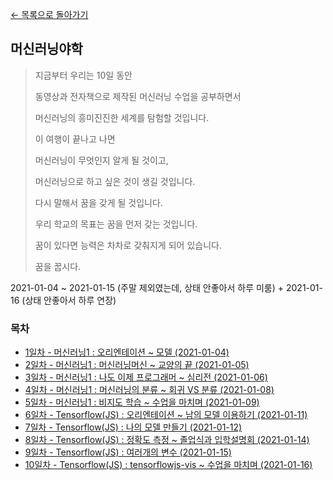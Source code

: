 [← 목록으로 돌아가기](./../README.md)

## 머신러닝야학
> 지금부터 우리는 10일 동안
> 
> 동영상과 전자책으로 제작된 머신러닝 수업을 공부하면서
> 
> 머신러닝의 흥미진진한 세계를 탐험할 것입니다.
> 
> 이 여행이 끝나고 나면
> 
> 머신러닝이 무엇인지 알게 될 것이고,
> 
> 머신러닝으로 하고 싶은 것이 생길 것입니다.
> 
> 다시 말해서 꿈을 갖게 될 것입니다.
> 
> 우리 학교의 목표는 꿈을 먼저 갖는 것입니다.
> 
> 꿈이 있다면 능력은 차차로 갖춰지게 되어 있습니다.
> 
> 꿈을 꿉시다.

2021-01-04 ~ 2021-01-15 (주말 제외였는데, 상태 안좋아서 하루 미룸) + 2021-01-16 (상태 안좋아서 하루 연장)

### 목차
- [1일차 - 머신러닝1 : 오리엔테이션 ~ 모델 (2021-01-04)](./Day1.md)
- [2일차 - 머신러닝1 : 머신러닝머신 ~ 교양의 끝 (2021-01-05)](./Day2.md)
- [3일차 - 머신러닝1 : 나도 이제 프로그래머 ~ 심리전 (2021-01-06)](./Day3.md)
- [4일차 - 머신러닝1 : 머신러닝의 분류 ~ 회귀 VS 분류 (2021-01-08)](./Day4.md)
- [5일차 - 머신러닝1 : 비지도 학습 ~ 수업을 마치며 (2021-01-09)](./Day5.md)
- [6일차 - Tensorflow(JS) : 오리엔테이션 ~ 남의 모델 이용하기 (2021-01-11)](./Day6.md)
- [7일차 - Tensorflow(JS) : 나의 모델 만들기 (2021-01-12)](./Day7.md)
- [8일차 - Tensorflow(JS) : 정확도 측정 ~ 졸업식과 입학설명회 (2021-01-14)](./Day8.md)
- [9일차 - Tensorflow(JS) : 여러개의 변수 (2021-01-15)](./Day9.md)
- [10일차 - Tensorflow(JS) : tensorflowjs-vis ~ 수업을 마치며 (2021-01-16)](./Day10.md)